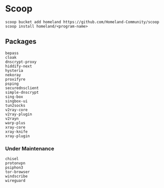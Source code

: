 # Scoop

```pwsh
scoop bucket add homeland https://github.com/Homeland-Community/scoop
scoop install homeland/<program-name>
```

## Packages
```
bepass
cloak
dnscrypt-proxy
hiddify-next
hysteria
nekoray
proxifyre
psping
securednsclient
simple-dnscrypt
sing-box
singbox-ui
tun2socks
v2ray-core
v2ray-plugin
v2rayn
warp-plus
xray-core
xray-knife
xray-plugin
```

### Under Maintenance
```
chisel
protonvpn
psiphon3
tor-browser
windscribe
wireguard
```
